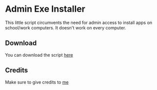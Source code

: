 # Admin Exe Installer
This little script circumvents the need for admin access to install apps on school/work computers. It doesn't work on every computer. 

## Download

You can download the script [here](https://github.com/iwannet/Admin-Exe-Installer/releases/latest/download/Admin_exe_installer.bat)

## Credits

Make sure to give credits to [me](https://iwannet.cc/)

